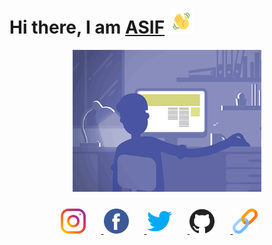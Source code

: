 # Hi there, I am [ASIF](https://github.com/apexx77) <img src="https://github.com/apexx77/apexx77/blob/master/hello.gif" width="40">


<p align="center">
  <img src="https://github.com/apexx77/apexx77/blob/master/coder_n.gif" width="60%" title="Programmer_GIF">
</p>

<div align="center" style="padding-top:10px;">
<a href="https://www.instagram.com/asif_ahmad_s/">
<img src="https://github.com/apexx77/apexx77/blob/master/instagram.png" width=40px style="padding-right:25px" alt="Instagram">
</a>
<a href="https://www.facebook.com/asifahmad.shaik.90">
<img src="https://github.com/apexx77/apexx77/blob/master/facebook.png" width=40px style="padding-right:25px" alt="Facebook">
</a>
<a href="https://twitter.com/asif_ahmad07?s=09">
<img src="https://github.com/apexx77/apexx77/blob/master/twitter.png" width=40px style="padding-right:25px" alt="Twitter">
</a>
<a href="https://github.com/apexx77">
<img src="https://github.com/apexx77/apexx77/blob/master/github.png" width=40px style="padding-right:25px" alt="Github">
</a>
<a href="https://apexx77.github.io/website">
<img src="https://github.com/apexx77/apexx77/blob/master/link.png" width=40px style="padding-right:25px" alt="Profile">
</a>
</div>
